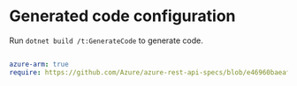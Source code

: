 # Generated code configuration

Run `dotnet build /t:GenerateCode` to generate code.

``` yaml

azure-arm: true
require: https://github.com/Azure/azure-rest-api-specs/blob/e46960baeaf5b3481d35c7d0a44855875cea33fa/specification/dns/resource-manager/readme.md
 

```
